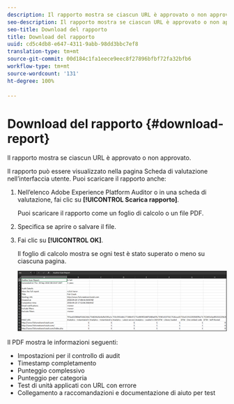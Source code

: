```yaml
---
description: Il rapporto mostra se ciascun URL è approvato o non approvato.
seo-description: Il rapporto mostra se ciascun URL è approvato o non approvato.
seo-title: Download del rapporto
title: Download del rapporto
uuid: cd5c4db8-e647-4311-9abb-98dd3bbc7ef8
translation-type: tm+mt
source-git-commit: 00d184c1fa1eece9eec8f27896bfbf72fa32bfb6
workflow-type: tm+mt
source-wordcount: '131'
ht-degree: 100%

---
```



# Download del rapporto {#download-report}

Il rapporto mostra se ciascun URL è approvato o non approvato.

Il rapporto può essere visualizzato nella pagina Scheda di valutazione nell’interfaccia utente. Puoi scaricare il rapporto anche:

1. Nell’elenco Adobe Experience Platform Auditor o in una scheda di valutazione, fai clic su **[!UICONTROL Scarica rapporto]**.

   Puoi scaricare il rapporto come un foglio di calcolo o un file PDF.
1. Specifica se aprire o salvare il file.

1. Fai clic su **[!UICONTROL OK]**.

   Il foglio di calcolo mostra se ogni test è stato superato o meno su ciascuna pagina.

   ![](assets/sheet.png)

Il PDF mostra le informazioni seguenti:

* Impostazioni per il controllo di audit
* Timestamp completamento
* Punteggio complessivo
* Punteggio per categoria
* Test di unità applicati con URL con errore
* Collegamento a raccomandazioni e documentazione di aiuto per test
